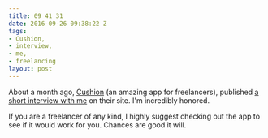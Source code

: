 ```yaml
---
title: 09 41 31
date: 2016-09-26 09:38:22 Z
tags:
- Cushion,
- interview,
- me,
- freelancing
layout: post
---
```

About a month ago, [Cushion](http://cushionapp.com) (an amazing app for freelancers), published [a short interview with me](http://cushionapp.com/talking-shop/brian-feeney/) on their site. I'm incredibly honored. 

If you are a freelancer of any kind, I highly suggest checking out the app to see if it would work for you. Chances are good it will.